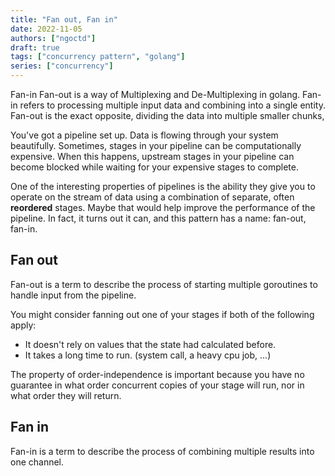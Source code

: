 ```yaml
---
title: "Fan out, Fan in"
date: 2022-11-05
authors: ["ngoctd"]
draft: true
tags: ["concurrency pattern", "golang"]
series: ["concurrency"]
---
```

Fan-in Fan-out is a way of Multiplexing and De-Multiplexing in golang. Fan-in refers to processing multiple input data and combining into a single entity. Fan-out is the exact opposite, dividing the data into multiple smaller chunks,   

You've got a pipeline set up. Data is flowing through your system beautifully. Sometimes, stages in your pipeline can be computationally expensive. When this happens, upstream stages in your pipeline can become blocked while waiting for your expensive stages to complete.

One of the interesting properties of pipelines is the ability they give you to operate on the stream of data using a combination of separate, often **reordered** stages. Maybe that would help improve the performance of the pipeline. In fact, it turns out it can, and this pattern has a name: fan-out, fan-in.

## Fan out

Fan-out is a term to describe the process of starting multiple goroutines to handle input from the pipeline.

You might consider fanning out one of your stages if both of the following apply:
- It doesn't rely on values that the state had calculated before.
- It takes a long time to run. (system call, a heavy cpu job, ...)

The property of order-independence is important because you have no guarantee in what order concurrent copies of your stage will run, nor in what order they will return.

## Fan in

Fan-in is a term to describe the process of combining multiple results into one channel.